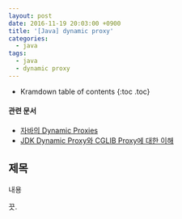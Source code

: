 ```yaml
---
layout: post
date: 2016-11-19 20:03:00 +0900
title: '[Java] dynamic proxy'
categories:
  - java
tags:
  - java
  - dynamic proxy
---
```


* Kramdown table of contents
{:toc .toc}

#### 관련 문서

- [자바의 Dynamic Proxies](http://www.javajigi.net/pages/viewpage.action?pageId=518)
- [JDK Dynamic Proxy와 CGLIB Proxy에 대한 이해](http://wiki.javajigi.net/pages/viewpage.action?pageId=1065)

## 제목

내용

끗.
